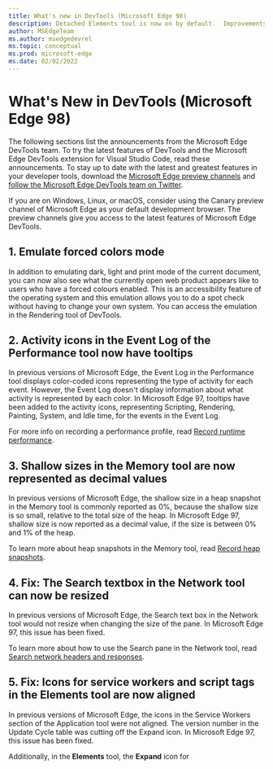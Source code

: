 ```yaml
---
title: What's new in DevTools (Microsoft Edge 98)
description: Detached Elements tool is now on by default.  Improvements and bug fixes for Focus Mode.  3D View tool now supports changing color themes in DevTools.
author: MSEdgeTeam
ms.author: msedgedevrel
ms.topic: conceptual
ms.prod: microsoft-edge
ms.date: 02/02/2022
---
```

# What's New in DevTools (Microsoft Edge 98)

The following sections list the announcements from the Microsoft Edge DevTools team.  To try the latest features of DevTools and the Microsoft Edge DevTools extension for Visual Studio Code, read these announcements.  To stay up to date with the latest and greatest features in your developer tools, download the [Microsoft Edge preview channels](https://www.microsoftedgeinsider.com/download) and [follow the Microsoft Edge DevTools team on Twitter](https://twitter.com/EdgeDevTools).

If you are on Windows, Linux, or macOS, consider using the Canary preview channel of Microsoft Edge as your default development browser.  The preview channels give you access to the latest features of Microsoft Edge DevTools.


<!-- ====================================================================== -->
## 1. Emulate forced colors mode

<!-- Title: Emulation of forced colors in the Rendering tool -->
<!-- Subtitle: You can now do a spot check what your product will look like on a device running in forced colors mode without having to change your operating system settings. -->

In addition to emulating dark, light and print mode of the current document, you can now also see what the currently open web product appears like to users who have a forced colours enabled.  This is an accessibility feature of the operating system and this emulation allows you to do a spot check without having to change your own system. You can access the emulation in the Rendering tool of DevTools. 

<!-- Instructions for screenshot
Go to a web site
Open the Rendering Menu
Scroll down to "Emulate CSS media feature 'forced-colors' and select 'forced-colors: active' -->



<!-- ====================================================================== -->
## 2. Activity icons in the Event Log of the Performance tool now have tooltips

<!-- Title: Analyze runtime performance better with the Event Log in the Performance tool -->
<!-- Subtitle: Activity icons in the Event Log now display tooltips with the type of activity: scripting, rendering, painting for each event. -->

In previous versions of Microsoft Edge, the Event Log in the Performance tool displays color-coded icons representing the type of activity for each event.  However, the Event Log doesn't display information about what activity is represented by each color.  In Microsoft Edge 97, tooltips have been added to the activity icons, representing Scripting, Rendering, Painting, System, and Idle time, for the events in the Event Log.

<!-- In Microsoft Edge Canary, or any channel v98+:
Navigate to The Air Horner
Open DevTools > Performance
Start recording a profile. Press the airhorn a few times (mute if you don't want the noise to bother you)
Stop recording the profile
in the bottom pane, you can see the Summary view breaks down time with colors representing scripting, painting, etc.
Now navigate to the Event Log
Hover over any of the activity icons (the color boxes) for each event and you'll see a tooltip that matches the colors/activities from the Summary section -->

For more info on recording a performance profile, read [Record runtime performance](https://docs.microsoft.com/microsoft-edge/devtools-guide-chromium/evaluate-performance/reference#record-runtime-performance).


<!-- ====================================================================== -->
## 3. Shallow sizes in the Memory tool are now represented as decimal values

<!-- Title: Better understand shallow sizes in the Memory tool -->
<!-- Subtitle: The Memory tool has been updated to report shallow size in decimal values as a percentage of the heap. -->

In previous versions of Microsoft Edge, the shallow size in a heap snapshot in the Memory tool is commonly reported as 0%, because the shallow size is so small, relative to the total size of the heap.  In Microsoft Edge 97, shallow size is now reported as a decimal value, if the size is between 0% and 1% of the heap.

<!--
Navigate to The Air Horner
Open DevTools > Memory tool
Take a heap snapshot
Note that the shallow size reported as a percentage now shows some decimal values
If you have time, repeat this in Microsoft Edge 97 in Stable (before it updates on 2/3) and you should see the past behavior. -->

To learn more about heap snapshots in the Memory tool, read [Record heap snapshots](https://docs.microsoft.com/microsoft-edge/devtools-guide-chromium/memory-problems/heap-snapshots).


<!-- ====================================================================== -->
## 4. Fix: The Search textbox in the Network tool can now be resized

<!-- Title: Fix: the Resize the Search textbox in the Network tool -->
<!-- Subtitle: Now, resizing the Search pane in the Network tool also resizes the Search textbox. -->

In previous versions of Microsoft Edge, the Search text box in the Network tool would not resize when changing the size of the pane.  In Microsoft Edge 97<!--98?-->, this issue has been fixed.

<!--
In Microsoft Edge 97, in Stable before 98 is promoted to Stable on 2/3:
Navigate to: Microsoft Edge documentation - Microsoft Edge Development | Microsoft Docs
Open DevTools > Network
Select the Search icon (the magnifying glass) in the Network tool
Resize the Search sidebar
Note that the size of the textbox doesn't change as you resize the sidebar/pane
Repeat steps 1-5 in Microsoft Edge Canary, or Beta, anything v98+ and you'll see that now the Search textbox resizes as the pane is resized. Refer to the PR and bug in the comments for more info. -->

To learn more about how to use the Search pane in the Network tool, read [Search network headers and responses](https://docs.microsoft.com/microsoft-edge/devtools-guide-chromium/network/#search-network-headers-and-responses).


<!-- ====================================================================== -->
## 5. Fix: Icons for service workers and script tags in the Elements tool are now aligned

<!-- Title: Fix: Icons and tags in the DevTools are now aligned -->
<!-- Subtitle: Icons for service workers and script tags in the Elements tool now appear as expected. -->

In previous versions of Microsoft Edge, the icons in the Service Workers section of the Application tool were not aligned.  The version number in the Update Cycle table was cutting off the Expand icon.  In Microsoft Edge 97, this issue has been fixed.

<!-- [insert service worker update cycle picture] -->

Additionally, in the **Elements** tool, the **Expand** icon for <script> tags was also misaligned.  This issue has also been fixed in Microsoft Edge 97.

<!-- [insert Elements tool picture] -->

<!-- The following instructions work for getting the new behavior.  Recommend using Stable (before it updates to 88) to get screenshots of the old behavior. Or just use the PRs and bugs to get images from the past behavior.

For the service worker image:
Navigate to The Air Horner
Open DevTools
Go to the Application tool > Service Worker
Note that you can expand/collapse each row of the Update Cycle table under the Version column

For the Elements tool image:
Navigate to The Air Horner
Open DevTools > Elements
Note that you can expand/collapse the last <script> tag before the closing </body> tag and that the <script> tag is aligned with all the other ones -->

To learn more about debugging service workers in the DevTools, read [Service workers](../../../progressive-web-apps/index.md#service-workers).  To learn more about `<script>` tags in the **Elements** tool, read [Get started with HTML and the DOM](../../../beginners/html.md).


<!-- ====================================================================== -->
## Announcements from the Chromium project

Microsoft Edge version 98 also includes the following updates from the Chromium project:

<!-- todo: remove some links: -->

* [Preview feature: Full-page accessibility tree](https://developer.chrome.com/blog/new-in-devtools-98/#a11y-tree)
* [More precise changes in the Changes tab](https://developer.chrome.com/blog/new-in-devtools-98/#changes)
* [Set longer timeout for user flow recording](https://developer.chrome.com/blog/new-in-devtools-98/#recorder-timeout)
* [Ensure your pages are cacheable with the Back/forward cache tab](https://developer.chrome.com/blog/new-in-devtools-98/#bfcache)
* [New Properties pane filter](https://developer.chrome.com/blog/new-in-devtools-98/#properties)
* [Emulate the CSS forced-colors media feature](https://developer.chrome.com/blog/new-in-devtools-98/#forced-colors)
* [Show rulers on hover command](https://developer.chrome.com/blog/new-in-devtools-98/#show-rulers)
* [Support row-reverse and column-reverse in the Flexbox editor](https://developer.chrome.com/blog/new-in-devtools-98/#flexbox-editor)
* [New keyboard shortcuts to replay XHR and expand all search results](https://developer.chrome.com/blog/new-in-devtools-98/#shortcuts)
   * [Keyboard shortcuts to replay XHR in the Network panel](https://developer.chrome.com/blog/new-in-devtools-98/#replay-xhr)
   * [Keyboard shortcut to expand all search results](https://developer.chrome.com/blog/new-in-devtools-98/#toggle-search-result)
* [Lighthouse 9 in the Lighthouse panel](https://developer.chrome.com/blog/new-in-devtools-98/#lighthouse)
* [Improved Sources panel](https://developer.chrome.com/blog/new-in-devtools-98/#sources)
* [Miscellaneous highlights (bug fixes)](https://developer.chrome.com/blog/new-in-devtools-98/#misc)
   * [Endpoints in the Reporting API pane (experimental)](https://developer.chrome.com/blog/new-in-devtools-98/#reporting-api)


<!-- ====================================================================== -->
<!-- > [!NOTE]
> Portions of this page are modifications based on work created and [shared by Google](https://developers.google.com/terms/site-policies) and used according to terms described in the [Creative Commons Attribution 4.0 International License](https://creativecommons.org/licenses/by/4.0).
> The original page for announcements from the Chromium project is [What's New In DevTools (Chrome 98)](https://developer.chrome.com/blog/new-in-devtools-98) and is authored by [Jecelyn Yeen](https://developers.google.com/web/resources/contributors#jecelynyeen) (Developer advocate working on Chrome DevTools at Google).

[![Creative Commons License.](https://i.creativecommons.org/l/by/4.0/88x31.png)](https://creativecommons.org/licenses/by/4.0)
This work is licensed under a [Creative Commons Attribution 4.0 International License](https://creativecommons.org/licenses/by/4.0). -->
